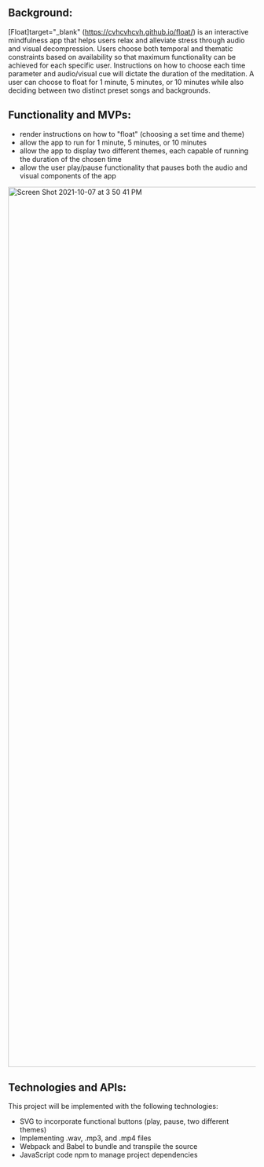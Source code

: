 ## Background:

[Float]target="_blank" (https://cvhcvhcvh.github.io/float/) is an interactive mindfulness app that helps users relax and alleviate stress through audio and visual decompression.  Users choose both temporal and thematic constraints based on availability so that maximum functionality can be achieved for each specific user.  Instructions on how to choose each time parameter and audio/visual cue will dictate the duration of the meditation.  A user can choose to float for 1 minute, 5 minutes, or 10 minutes while also deciding between two distinct preset songs and backgrounds.  

## Functionality and MVPs:

* render instructions on how to "float" (choosing a set time and theme)
* allow the app to run for 1 minute, 5 minutes, or 10 minutes 
* allow the app to display two different themes, each capable of running the duration of the chosen time
* allow the user play/pause functionality that pauses both the audio and visual components of the app

<img width="1792" alt="Screen Shot 2021-10-07 at 3 50 41 PM" src="https://user-images.githubusercontent.com/77473921/136460313-0b6c2893-bddd-4b32-ac97-63705037ded6.png">

## Technologies and APIs:

This project will be implemented with the following technologies:

* SVG to incorporate functional buttons (play, pause, two different themes)
* Implementing .wav, .mp3, and .mp4 files
* Webpack and Babel to bundle and transpile the source 
* JavaScript code npm to manage project dependencies

